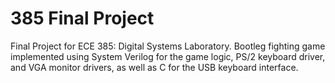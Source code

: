 # 385 Final Project

Final Project for ECE 385: Digital Systems Laboratory. Bootleg fighting game implemented using System Verilog for the game logic, PS/2 keyboard driver, and VGA monitor drivers, as well as C for the USB keyboard interface.